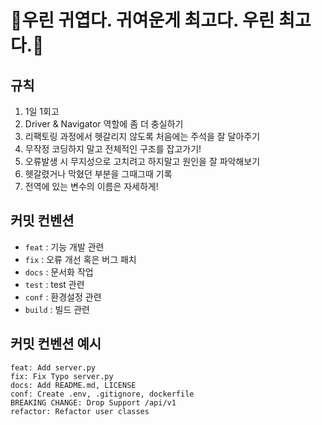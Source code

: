 # 🎀우린 귀엽다. 귀여운게 최고다. 우린 최고다.🎀

## 규칙

1. 1일 1회고
2. Driver & Navigator 역할에 좀 더 충실하기
3. 리팩토링 과정에서 헷갈리지 않도록 처음에는 주석을 잘 달아주기
4. 무작정 코딩하지 말고 전체적인 구조를 잡고가기!
5. 오류발생 시 무지성으로 고치려고 하지말고 원인을 잘 파악해보기
6. 헷갈렸거나 막혔던 부분을 그때그때 기록
7. 전역에 있는 변수의 이름은 자세하게!

## 커밋 컨벤션

- `feat` : 기능 개발 관련
- `fix` : 오류 개선 혹은 버그 패치
- `docs` : 문서화 작업
- `test` : test 관련
- `conf` : 환경설정 관련
- `build` : 빌드 관련

## 커밋 컨벤션 예시
```
feat: Add server.py
fix: Fix Typo server.py
docs: Add README.md, LICENSE
conf: Create .env, .gitignore, dockerfile
BREAKING CHANGE: Drop Support /api/v1
refactor: Refactor user classes
```
